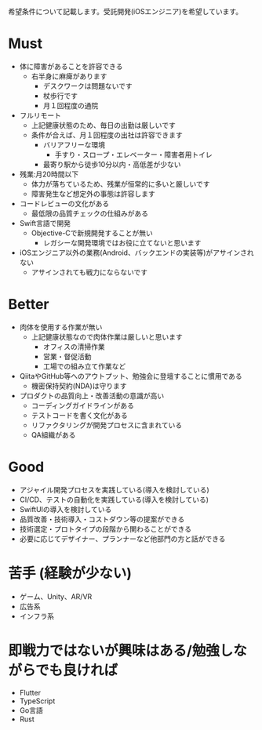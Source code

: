 希望条件について記載します。受託開発(iOSエンジニア)を希望しています。

# Must

- 体に障害があることを許容できる
  - 右半身に麻痺があります
    - デスクワークは問題ないです
    - 杖歩行です
    - 月１回程度の通院
- フルリモート
  - 上記健康状態のため、毎日の出勤は厳しいです
  - 条件が合えば、月１回程度の出社は許容できます
    - バリアフリーな環境
      - 手すり・スロープ・エレベーター・障害者用トイレ
    - 最寄り駅から徒歩10分以内・高低差が少ない
- 残業:月20時間以下
  - 体力が落ちているため、残業が恒常的に多いと厳しいです
  - 障害発生など想定外の事態は許容します
- コードレビューの文化がある
  - 最低限の品質チェックの仕組みがある
- Swift言語で開発
  - Objective-Cで新規開発することが無い
    - レガシーな開発環境ではお役に立てないと思います
- iOSエンジニア以外の業務(Android、バックエンドの実装等)がアサインされない
  - アサインされても戦力にならないです


# Better

- 肉体を使用する作業が無い
  - 上記健康状態なので肉体作業は厳しいと思います
    - オフィスの清掃作業
    - 営業・督促活動
    - 工場での組み立て作業など
- QiitaやGitHub等へのアウトプット、勉強会に登壇することに慣用である
  - 機密保持契約(NDA)は守ります
- プロダクトの品質向上・改善活動の意識が高い
  - コーディングガイドラインがある
  - テストコードを書く文化がある
  - リファクタリングが開発プロセスに含まれている
  - QA組織がある


# Good

- アジャイル開発プロセスを実践している(導入を検討している)
- CI/CD、テストの自動化を実践している(導入を検討している)
- SwiftUIの導入を検討している
- 品質改善・技術導入・コストダウン等の提案ができる
- 技術選定・プロトタイプの段階から関わることができる
- 必要に応じてデザイナー、プランナーなど他部門の方と話ができる


# 苦手 (経験が少ない)

- ゲーム、Unity、AR/VR
- 広告系
- インフラ系

# 即戦力ではないが興味はある/勉強しながらでも良ければ

- Flutter
- TypeScript
- Go言語
- Rust
